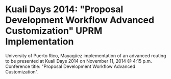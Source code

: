 Kuali Days 2014: "Proposal Development Workflow Advanced Customization" UPRM Implementation
=====================

University of Puerto Rico, Mayagüez implementation of an advanced routing to be presented at Kuali Days 2014 on November 11, 2014 @ 4:15 p.m. Conference title: "Proposal Development Workflow Advanced Customization".  
